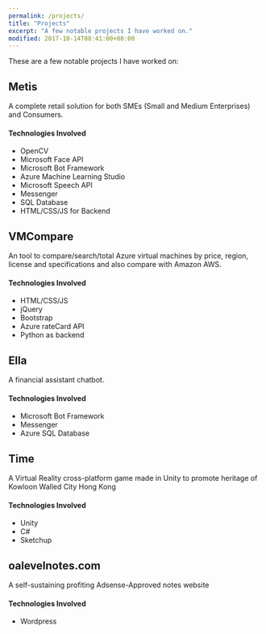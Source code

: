 ```yaml
---
permalink: /projects/
title: "Projects"
excerpt: "A few notable projects I have worked on."
modified: 2017-10-14T08:41:00+08:00
---
```


These are a few notable projects I have worked on:

## Metis

A complete retail solution for both SMEs (Small and Medium Enterprises) and Consumers.

#### Technologies Involved

* OpenCV
* Microsoft Face API
* Microsoft Bot Framework
* Azure Machine Learning Studio
* Microsoft Speech API
* Messenger
* SQL Database
* HTML/CSS/JS for Backend

## VMCompare

An tool to compare/search/total Azure virtual machines by price, region, license and specifications and also compare with Amazon AWS.

#### Technologies Involved

* HTML/CSS/JS
* jQuery
* Bootstrap
* Azure rateCard API
* Python as backend

## Ella

A financial assistant chatbot.

#### Technologies Involved

* Microsoft Bot Framework
* Messenger
* Azure SQL Database

## Time

A Virtual Reality cross-platform game made in Unity to promote heritage of Kowloon Walled City Hong Kong

#### Technologies Involved

* Unity
* C#
* Sketchup

## oalevelnotes.com

A self-sustaining profiting Adsense-Approved notes website

#### Technologies Involved

* Wordpress